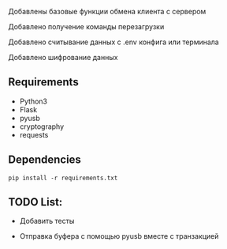 Добавлены базовые функции обмена клиента с сервером

Добавлено получение команды перезагрузки

Добавлено считывание данных с .env конфига или терминала

Добавлено шифрование данных

## Requirements

* Python3
* Flask
* pyusb
* cryptography
* requests

## Dependencies

    pip install -r requirements.txt


## TODO List:

* Добавить тесты

* Отправка буфера с помощью pyusb вместе с транзакцией
